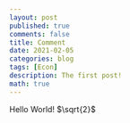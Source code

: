 ```yaml
---
layout: post
published: true
comments: false
title: Comment
date: 2021-02-05
categories: blog
tags: [Econ]
description: The first post!
math: true
---
```

Hello World!
$\sqrt{2}$
